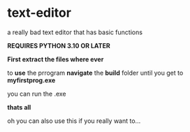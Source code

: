# text-editor
a really bad text editor that has basic functions

****REQUIRES PYTHON 3.10 OR LATER****



**First extract the files where ever**

to **use** the prrogram **navigate** the **build** folder until you get to **myfirstprog.exe**

you can run the .exe

**thats all**

oh you can also use this if you really want to...
